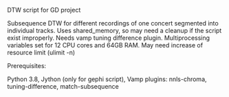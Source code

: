 
DTW script for GD project

Subsequence DTW for different recordings of one concert segmented into individual tracks.
Uses shared_memory, so may need a cleanup if the script exist improperly. 
Needs vamp tuning difference plugin.
Multiprocessing variables set for 12 CPU cores and 64GB RAM.
May need increase of resource limit (ulimit -n)

Prerequisites:

Python 3.8,
Jython (only for gephi script),
Vamp plugins: nnls-chroma, tuning-difference, match-subsequence

